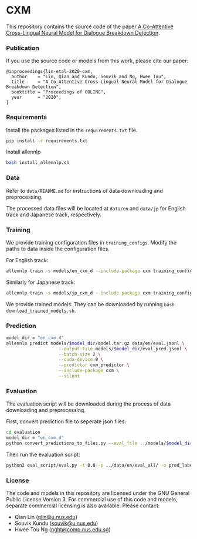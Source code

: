# CXM  #

This repository contains the source code of the 
paper [A Co-Attentive Cross-Lingual Neural Model for Dialogue Breakdown Detection](https://www.aclweb.org/anthology/2020.coling-main.371.pdf).

### Publication ###
If you use the source code or models from this work, please cite our paper:
```
@inproceedings{lin-etal-2020-cxm,
  author    = "Lin, Qian and Kundu, Souvik and Ng, Hwee Tou",
  title     = "A Co-Attentive Cross-Lingual Neural Model for Dialogue Breakdown Detection",
  booktitle = "Proceedings of COLING",
  year      = "2020",
}
```


### Requirements ###

Install the packages listed in the `requirements.txt` file.
```bash
pip install -r requirements.txt
```

Install allennlp
```bash
bash install_allennlp.sh
```

### Data ###

Refer to `data/README.md` for instructions of data downloading and preprocessing.

The processed data files will be located at `data/en` and `data/jp` for English track and Japanese track, respectively.


### Training ###

We provide training configuration files in `training_configs`. Modify the paths to data inside the configuration files.

For English track:
```bash
allennlp train -s models/en_cxm_d --include-package cxm training_configs/en_cxm_d.json
```

Similarly for Japanese track:
```bash
allennlp train -s models/jp_cxm_d --include-package cxm training_configs/jp_cxm_d.json
```

We provide trained models. They can be downloaded by running `bash download_trained_models.sh`.

### Prediction ###

```bash
model_dir = "en_cxm_d"
allennlp predict models/$model_dir/model.tar.gz data/en/eval.jsonl \
                    --output-file models/$model_dir/eval_pred.jsonl \
                    --batch-size 2 \
                    --cuda-device 0 \
                    --predictor cxm_predictor \
                    --include-package cxm \
                    --silent
```

### Evaluation ###
The evaluation script will be downloaded during the process of data downloading and preprocessing.

First, convert prediction file to seperate json files:

```bash
cd evaluation
model_dir = "en_cxm_d"
python convert_predictions_to_files.py --eval_file ../models/$model_dir/eval_pred.jsonl
```
Then run the evaluation script:
```bash
python2 eval_script/eval.py -t 0.0 -p ../data/en/eval_all/ -o pred_label_files/labels_$model_dir
```



### License ###

The code and models in this repository are licensed under the GNU General Public License Version 3. For commercial use of this code and models, separate commercial licensing is also available. Please contact:
* Qian Lin ([qlin@u.nus.edu](mailto:qlin@u.nus.edu))
* Souvik Kundu ([souvik@u.nus.edu](mailto:souvik@u.nus.edu))
* Hwee Tou Ng ([nght@comp.nus.edu.sg](mailto:nght@comp.nus.edu.sg))
